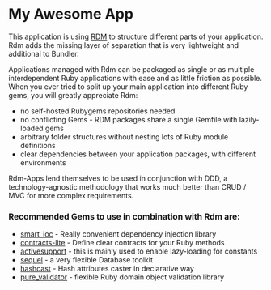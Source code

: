 # My Awesome App



This application is using [RDM](https://github.com/droidlabs/rdm) to structure different parts of your application.
Rdm adds the missing layer of separation that is very lightweight and additional to Bundler.

Applications managed with Rdm can be packaged as single or as multiple interdependent Ruby applications with ease and as little friction as possible. When you ever tried to split up your main application into different Ruby gems, you will greatly appreciate Rdm:
  - no self-hosted Rubygems repositories needed
  - no conflicting Gems - RDM packages share a single Gemfile with lazily-loaded gems
  - arbitrary folder structures without nesting lots of Ruby module definitions
  - clear dependencies between your application packages, with different environments

Rdm-Apps lend themselves to be used in conjunction with DDD, a technology-agnostic methodology that works much better than CRUD / MVC for more complex requirements.


### Recommended Gems to use in combination with Rdm are:

  - [smart_ioc](https://github.com/droidlabs/smart_ioc) - Really convenient dependency injection library
  - [contracts-lite](https://github.com/ddd-ruby/contracts-lite) - Define clear contracts for your Ruby methods
  - [activesupport]() - this is mainly used to enable lazy-loading for constants
  - [sequel](https://github.com/jeremyevans/sequel) - a very flexible Database toolkit
  - [hashcast](https://github.com/ddd-ruby/hashcast) - Hash attributes caster in declarative way
  - [pure_validator](https://github.com/ddd-ruby/pure_validator) - flexible Ruby domain object validation library
